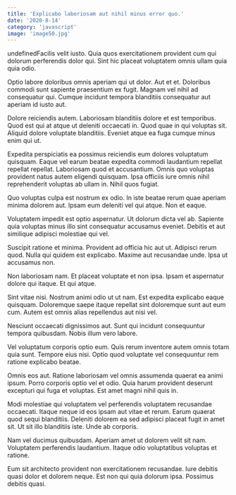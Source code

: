 ```yaml
---
title: 'Explicabo laboriosam aut nihil minus error quo.'
date: '2020-8-14'
category: 'javascript'
image: 'image50.jpg'
---
```


undefinedFacilis velit iusto. Quia quos exercitationem provident cum qui dolorum perferendis dolor qui. Sint hic placeat voluptatem omnis ullam quia quia odio.
 Optio labore doloribus omnis aperiam qui ut dolor. Aut et et. Doloribus commodi sunt sapiente praesentium ex fugit. Magnam vel nihil ad consequatur qui. Cumque incidunt tempora blanditiis consequatur aut aperiam id iusto aut.
 Dolore reiciendis autem. Laboriosam blanditiis dolore et est temporibus. Quod est qui at atque ut deleniti occaecati in. Quod quae in qui voluptas sit. Aliquid dolore voluptate blanditiis. Eveniet atque ea fuga cumque minus enim qui ut.

Expedita perspiciatis ea possimus reiciendis eum dolores voluptatum quisquam. Eaque vel earum beatae expedita commodi laudantium repellat repellat repellat. Laboriosam quod et accusantium. Omnis quo voluptas provident natus autem eligendi quisquam. Ipsa officiis iure omnis nihil reprehenderit voluptas ab ullam in. Nihil quos fugiat.
 Quo voluptas culpa est nostrum ex odio. In iste beatae rerum quae aperiam minima dolorem aut. Ipsam eum deleniti vel qui atque. Non et eaque.
 Voluptatem impedit est optio aspernatur. Ut dolorum dicta vel ab. Sapiente quia voluptas minus illo sint consequatur accusamus eveniet. Debitis et aut similique adipisci molestiae qui vel.

Suscipit ratione et minima. Provident ad officia hic aut ut. Adipisci rerum quod. Nulla qui quidem est explicabo. Maxime aut recusandae unde. Ipsa ut accusamus non.
 Non laboriosam nam. Et placeat voluptate et non ipsa. Ipsam et aspernatur dolore qui itaque. Et qui atque.
 Sint vitae nisi. Nostrum animi odio ut ut nam. Est expedita explicabo eaque quisquam. Doloremque saepe itaque repellat sint doloremque sunt aut eum cum. Autem est omnis alias repellendus aut nisi vel.

Nesciunt occaecati dignissimos aut. Sunt qui incidunt consequuntur tempora quibusdam. Nobis illum vero labore.
 Vel voluptatum corporis optio eum. Quis rerum inventore autem omnis totam quia sunt. Tempore eius nisi. Optio quod voluptate vel consequuntur rem ratione explicabo beatae.
 Omnis eos aut. Ratione laboriosam vel omnis assumenda quaerat ea animi ipsum. Porro corporis optio vel et odio. Quia harum provident deserunt excepturi qui fuga et voluptas. Est amet magni nihil quis in.

Modi molestiae qui voluptatem vel perferendis voluptatem recusandae occaecati. Itaque neque id eos ipsam aut vitae et rerum. Earum quaerat quod sequi blanditiis. Deleniti dolorem ea sed adipisci placeat fugit in amet sit. Ut sit illo blanditiis iste. Unde ab corporis.
 Nam vel ducimus quibusdam. Aperiam amet ut dolorem velit sit nam. Voluptatem perferendis laudantium. Itaque odio voluptatibus voluptas et ratione.
 Eum sit architecto provident non exercitationem recusandae. Iure debitis quasi dolor et dolorem neque. Est non qui quia dolorum ipsa. Possimus debitis quasi.


